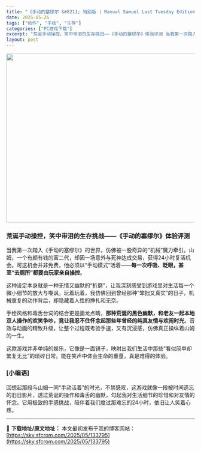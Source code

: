 ```yaml
---
title: "《手动的塞缪尔 &#8211; 特别版 | Manual Samuel Last Tuesday Edition | 繁简中文》荒诞黑色幽默+硬核手动挑战（支持本地双人）"
date: 2025-05-26
tags: ["动作", "手绘", "生存"]
categories: ["PC游戏下载"]
excerpt: "荒诞手动操控，笑中带泪的生存挑战——《手动的塞缪尔》体验评测 当我第一次踏入《手动的塞缪尔》的世界，仿佛被一股奇异的“机械”魔力牵引。山姆，一个有颜有钱的富二代，却因一场意外与死神达成交易，获得24小时复活机会。可这机会并非免费，他必须以“手动模式”活着——每一次呼吸、眨眼，甚至“去厕所”都要由玩家&hellip;"
layout: post
---
```


<img class="aligncenter size-full wp-image-133796" src="https://sky.sfcrom.com/wp-content/uploads/2025/05/2025052605222025.webp" alt="" width="800" height="450" />
<h3 data-start="0" data-end="38"><strong data-start="4" data-end="38">荒诞手动操控，笑中带泪的生存挑战——《手动的塞缪尔》体验评测</strong></h3>
<p data-start="40" data-end="168">当我第一次踏入《手动的塞缪尔》的世界，仿佛被一股奇异的“机械”魔力牵引。山姆，一个有颜有钱的富二代，却因一场意外与死神达成交易，获得24小时复活机会。可这机会并非免费，他必须以“手动模式”活着——<strong data-start="138" data-end="167">每一次呼吸、眨眼，甚至“去厕所”都要由玩家亲自操控</strong>。</p>
<p data-start="170" data-end="266">这种设定本身就是一种无情又幽默的“折磨”，让我深刻感受到游戏里对生活每一个微小细节的放大与嘲讽。玩着玩着，我仿佛回到曾经那种“笨拙又真实”的日子，机械重复的动作背后，却隐藏着人性的挣扎和无奈。</p>
<p data-start="268" data-end="384">手绘风格和毒舌台词的结合更是画龙点睛，<strong data-start="287" data-end="342">那种荒诞的黑色幽默，和老友一起本地双人操作的欢笑争吵，竟让我忍不住怀念起那些年曾经的纯真友情与欢闹时光</strong>。音效与动画的精致升级，让整个过程既考验手速，又有沉浸感，仿佛真正操纵着山姆的一生。</p>
<p data-start="386" data-end="454">这款游戏并非单纯的娱乐，它像是一面镜子，映射出我们生活中那些“看似简单却繁复无比”的琐碎日常。能在笑声中体会生命的重量，真是难得的体验。</p>

<h3 data-start="456" data-end="465">[小编语]</h3>
<p data-start="467" data-end="578">回想起那段与山姆一同“手动活着”的时光，不禁感叹，这游戏就像一段被时间遗忘的旧日影片，透过荒诞的操作和毒舌的幽默，勾起我对生活细节的珍惜和对友情的怀念。它用极致的手感挑战，陪伴着我们度过那难忘的24小时，依旧让人笑着心疼。</p>

---
📖 **下载地址/原文地址：** 本文最初发布于我的博客网站：[https://sky.sfcrom.com/2025/05/133795](https://sky.sfcrom.com/2025/05/133795)
